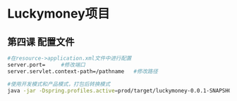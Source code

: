 # Luckymoney项目

## 第四课 配置文件

```bash
#在resource->application.xml文件中进行配置
server.port=     #修改端口
server.servlet.context-path=/pathname   #修改路径

#使用开发模式和产品模式，打包后转换模式
java -jar -Dspring.profiles.active=prod/target/luckymoney-0.0.1-SNAPSHOT.jar
```

